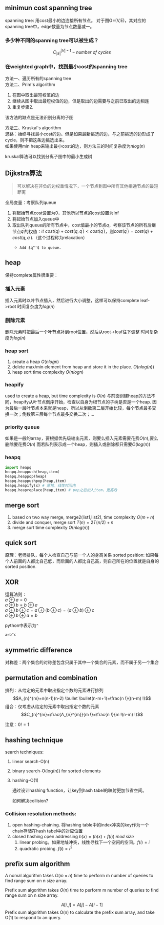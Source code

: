 ## minimun cost spanning tree
spanning tree: 用cost最小的边连接所有节点。
对于图G=(V,E)，其对应的spanning tree中，edge数量为节点数量减一。
### 多少种不同的spanning tree可以被生成？
$$C_{|E|}^{|V|-1}-number\ of\ cycles$$

### 在weighted graph中，找到最小cost的spanning tree
方法一、遍历所有的spanning tree  
方法二、Prim's algorithm  
1. 在图中取出最短权值的边
2. 继续从图中取出最短权值的边，但是取出的边需要与之前已取出的边相连
3. 重复步骤2.

该方法的缺点是无法识别分离的子图

方法三、Kruskal's algorithm   
思路：始终寻找最小cost的边。但是如果最新挑选的边，与之前挑选的边形成了cycle，则不把这条边挑选出来。  
如果使用min heap来输出最小cost的边，则方法三的时间复杂度为$nlog(n)$  

kruskal算法可以找到分离子图中的最小生成树

## Dijkstra算法
> 可以解决在非负的边权重情况下，一个节点到图中所有其他相通节点的最短距离

全局变量：考察队列queue
1. 将起始节点cost设置为0，其他所以节点的cost设置为Inf
2. 将起始节点加入queue中
3. 取出队列queue的所有节点中，cost值最小的节点$q$，考察该节点的所有后继节点$q^{'}$的权值：if $cost(q)+cost(q,q^')<cost(q^')$，则$cost(q^')=cost(q)+cost(q,q^')$.（这个过程称为relaxation）
   -     Add $q^'$ to queue.

## heap
保持complete属性很重要：
### 插入元素
插入元素时以叶节点插入，然后进行大小调整，这样可以保持complete  leaf->root
时间复杂度为$log(n)$

### 删除元素
删除元素时把最后一个叶节点补到root位置，然后从root->leaf往下调整
时间复杂度为$log(n)$

### heap sort
1. create a heap $O(nlogn)$
2. delete max/min element from heap and store it in the place. $O(nlog(n))$
3. heap sort time complexity $O(nlogn)$

### heapify
used to create a heap, but time complexity is $O(n)$
与前面创建heap的方法不同，heapify从叶节点倒序开始，检查以自身为根节点的子树是否是一个heap.
因为最后一层叶节点本来就是heap，所以从倒数第二层开始比较，每个节点最多交换一次；倒数第三层每个节点最多交换二次；...  

### priority queue
如果是一般的array，要根据优先级输出元素，则要么插入元素需要花费$O(n)$,要么删除要花费$O(n)$
而若队列表示成一个heap，则插入或删除都只需要$O(log(n))$  

### heapq
```py
import heapq
heapq.heappush(heap,item)
heapq.heappop(heap)
heapq.heappushpop(heap,item)
heapq.heapify(x) # 原地，线性时间内
heapq.heapreplace(heap,item) # pop之后加入item，更高效
```

## merge sort
1. based on two way merge, merge2(list1,list2), time complexity $O(m+n)$
2. divide and conquer, merge sort $T(n)=2T(n/2)+n$
3. merge sort time complexity $O(nlog(n))$

## quick sort
原理：老师排队，每个人检查自己与前一个人的身高关系
sorted position: 如果每个人前面的人都比自己低，而后面的人都比自己高，则自己所在的位置就是自身的
sorted position.



## XOR
运算法则：  
$a \oplus a=0$  
$a \oplus b=b \oplus a$  
$a \oplus b \oplus c=a \oplus(b \oplus c)=(a \oplus b) \oplus c$  
$a \oplus b \oplus a=b$

python中表示为`^`
```py
a=b^c
```

## symmetric difference
对称差：两个集合的对称差包含只属于其中一个集合的元素，而不属于另一个集合

## permutation and combination
排列：从给定的元素中取出指定个数的元素进行排列
$$A_{n}^{m}=n(n-1)(n-2) \bullet \bullet(n-m+1)=\frac{n !}{(n-m) !}$$
组合：仅考虑从给定的元素中取出指定个数的元素
$$C_{n}^{m}=\frac{A_{n}^{m}}{m !}=\frac{n !}{m !(n-m) !}$$

注意：$0!=1$

## hashing technique
search techniques:
1. linear search-O(n)
2. binary search-O(log(n))   for sorted elements
3. hashing-O(1)
   
   通过设计hashing function，让key到hash tabel的映射更加节省空间。

   如何解决collision?

### Collision resolution methods:
1. open hashing-chaining. 将hashing table中的index冲突的key作为一个chain存储在hash tabel中的对应位置
2. closed hashing
   open addressing $h(x)=(h(x)+f(i))\ mod\  size$
   1. linear probing。如果地址冲突，线性寻找下一个空闲的空间。$f(i)=i$
   2. quadratic probing. $f(i)=i^2$

## prefix sum algorithm
A nomal algorithm takes $O(m\times n)$ time to perform m number of queries to find range sum on n size array.

Prefix sum algorithm takes $O(n)$ time to perform m number of queries to find range sum on n size array.

$$A[i,j]=A[j]-A[i-1]$$
Prefix sum algorithm takes O(n) to calculate the prefix sum array, and take O(1) to respond to an query.